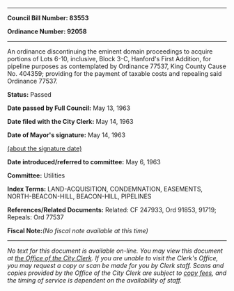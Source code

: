 

********

**Council Bill Number: 83553**
   
**Ordinance Number: 92058**
********

 An ordinance discontinuing the eminent domain proceedings to acquire portions of Lots 6-10, inclusive, Block 3-C, Hanford's First Addition, for pipeline purposes as contemplated by Ordinance 77537, King County Cause No. 404359; providing for the payment of taxable costs and repealing said Ordinance 77537.

**Status:** Passed
   
**Date passed by Full Council:** May 13, 1963
   
**Date filed with the City Clerk:** May 14, 1963
   
**Date of Mayor's signature:** May 14, 1963
   
[(about the signature date)](/~public/approvaldate.htm)
   
   
   
**Date introduced/referred to committee:** May 6, 1963
   
**Committee:** Utilities
   
   
**Index Terms:** LAND-ACQUISITION, CONDEMNATION, EASEMENTS, NORTH-BEACON-HILL, BEACON-HILL, PIPELINES

**References/Related Documents:** Related: CF 247933, Ord 91853, 91719; Repeals: Ord 77537

**Fiscal Note:**_(No fiscal note available at this time)_
********

_No text for this document is available on-line. You may view this document at [the Office of the City Clerk](http://www.seattle.gov/leg/clerk/contactUs.htm). If you are unable to visit the Clerk's Office, you may request a copy or scan be made for you by Clerk staff. Scans and copies provided by the Office of the City Clerk are subject to [copy fees](http://clerk.seattle.gov/~public/clerkfees.htm), and the timing of service is dependent on the availability of staff._

